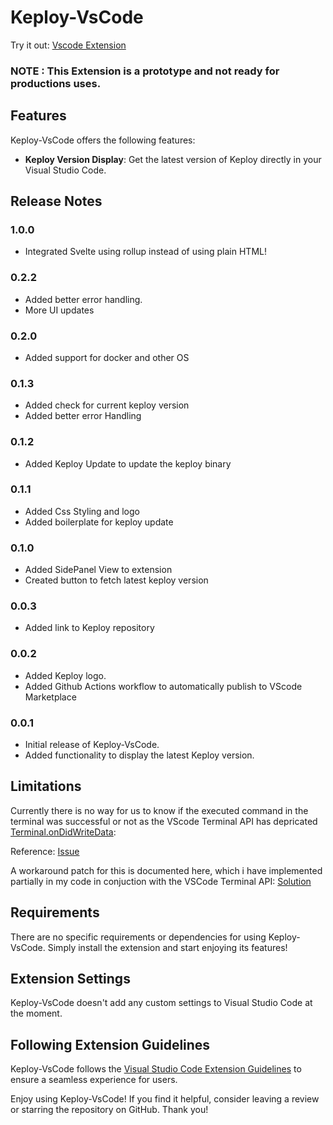 # Keploy-VsCode 

Try it out: [Vscode Extension](https://marketplace.visualstudio.com/items?itemName=Akash-Singh04.heykeploy)

### NOTE : This Extension is a prototype and not ready for productions uses.

## Features

Keploy-VsCode offers the following features:

- **Keploy Version Display**: Get the latest version of Keploy directly in your Visual Studio Code.


## Release Notes

### 1.0.0
- Integrated Svelte using rollup instead of using plain HTML!

### 0.2.2
- Added better error handling.
- More UI updates


### 0.2.0

- Added support for docker and other OS

### 0.1.3

- Added check for current keploy version
- Added better error Handling 

### 0.1.2

- Added Keploy Update to update the keploy binary 

### 0.1.1

- Added Css Styling and logo
- Added boilerplate for keploy update

### 0.1.0

- Added SidePanel View to extension
- Created button to fetch latest keploy version

### 0.0.3

- Added link to Keploy repository

### 0.0.2

- Added Keploy logo.
- Added Github Actions workflow to automatically publish to VScode Marketplace

### 0.0.1

- Initial release of Keploy-VsCode.
- Added functionality to display the latest Keploy version.


## Limitations

Currently there is no way for us to know if the executed command in the terminal was successful or not as the VScode Terminal API has depricated [Terminal.onDidWriteData](https://github.com/microsoft/vscode/issues/78574): 

Reference: [Issue](https://stackoverflow.com/a/62774501)

A workaround patch for this is documented here, which i have implemented partially in my code in conjuction with the VSCode Terminal API: [Solution](https://stackoverflow.com/a/67732928)

## Requirements

There are no specific requirements or dependencies for using Keploy-VsCode. Simply install the extension and start enjoying its features!

## Extension Settings

Keploy-VsCode doesn't add any custom settings to Visual Studio Code at the moment.

## Following Extension Guidelines

Keploy-VsCode follows the [Visual Studio Code Extension Guidelines](https://code.visualstudio.com/api/references/extension-guidelines) to ensure a seamless experience for users.



Enjoy using Keploy-VsCode! If you find it helpful, consider leaving a review or starring the repository on GitHub. Thank you!
